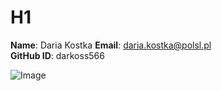 # H1

**Name**: Daria Kostka 
**Email**: daria.kostka@polsl.pl  
**GitHub ID**:  darkoss566

![Image]("./MKA01837.jpg")


